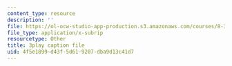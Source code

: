 ```yaml
---
content_type: resource
description: ''
file: https://ol-ocw-studio-app-production.s3.amazonaws.com/courses/8-334-statistical-mechanics-ii-statistical-physics-of-fields-spring-2014/4f5e1899d43f5d619207dba9d13c41d7_yBdXS5dXQN4.vtt
file_type: application/x-subrip
resourcetype: Other
title: 3play caption file
uid: 4f5e1899-d43f-5d61-9207-dba9d13c41d7
---
```

